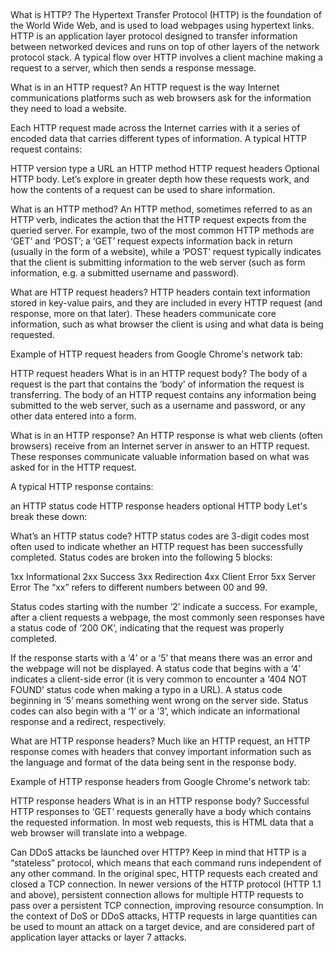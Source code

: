 ##

What is HTTP?
The Hypertext Transfer Protocol (HTTP) is the foundation of the World Wide Web, and is used to load webpages using hypertext links. HTTP is an application layer protocol designed to transfer information between networked devices and runs on top of other layers of the network protocol stack. A typical flow over HTTP involves a client machine making a request to a server, which then sends a response message.

What is in an HTTP request?
An HTTP request is the way Internet communications platforms such as web browsers ask for the information they need to load a website.

Each HTTP request made across the Internet carries with it a series of encoded data that carries different types of information. A typical HTTP request contains:

HTTP version type
a URL
an HTTP method
HTTP request headers
Optional HTTP body.
Let’s explore in greater depth how these requests work, and how the contents of a request can be used to share information.

What is an HTTP method?
An HTTP method, sometimes referred to as an HTTP verb, indicates the action that the HTTP request expects from the queried server. For example, two of the most common HTTP methods are ‘GET’ and ‘POST’; a ‘GET’ request expects information back in return (usually in the form of a website), while a ‘POST’ request typically indicates that the client is submitting information to the web server (such as form information, e.g. a submitted username and password).

What are HTTP request headers?
HTTP headers contain text information stored in key-value pairs, and they are included in every HTTP request (and response, more on that later). These headers communicate core information, such as what browser the client is using and what data is being requested.

Example of HTTP request headers from Google Chrome's network tab:

HTTP request headers
What is in an HTTP request body?
The body of a request is the part that contains the ‘body’ of information the request is transferring. The body of an HTTP request contains any information being submitted to the web server, such as a username and password, or any other data entered into a form.

What is in an HTTP response?
An HTTP response is what web clients (often browsers) receive from an Internet server in answer to an HTTP request. These responses communicate valuable information based on what was asked for in the HTTP request.

A typical HTTP response contains:

an HTTP status code
HTTP response headers
optional HTTP body
Let's break these down:

What’s an HTTP status code?
HTTP status codes are 3-digit codes most often used to indicate whether an HTTP request has been successfully completed. Status codes are broken into the following 5 blocks:

1xx Informational
2xx Success
3xx Redirection
4xx Client Error
5xx Server Error
The “xx” refers to different numbers between 00 and 99.

Status codes starting with the number ‘2’ indicate a success. For example, after a client requests a webpage, the most commonly seen responses have a status code of ‘200 OK’, indicating that the request was properly completed.

If the response starts with a ‘4’ or a ‘5’ that means there was an error and the webpage will not be displayed. A status code that begins with a ‘4’ indicates a client-side error (it is very common to encounter a ‘404 NOT FOUND’ status code when making a typo in a URL). A status code beginning in ‘5’ means something went wrong on the server side. Status codes can also begin with a ‘1’ or a ‘3’, which indicate an informational response and a redirect, respectively.

What are HTTP response headers?
Much like an HTTP request, an HTTP response comes with headers that convey important information such as the language and format of the data being sent in the response body.

Example of HTTP response headers from Google Chrome's network tab:

HTTP response headers
What is in an HTTP response body?
Successful HTTP responses to ‘GET’ requests generally have a body which contains the requested information. In most web requests, this is HTML data that a web browser will translate into a webpage.

Can DDoS attacks be launched over HTTP?
Keep in mind that HTTP is a “stateless” protocol, which means that each command runs independent of any other command. In the original spec, HTTP requests each created and closed a TCP connection. In newer versions of the HTTP protocol (HTTP 1.1 and above), persistent connection allows for multiple HTTP requests to pass over a persistent TCP connection, improving resource consumption. In the context of DoS or DDoS attacks, HTTP requests in large quantities can be used to mount an attack on a target device, and are considered part of application layer attacks or layer 7 attacks.
